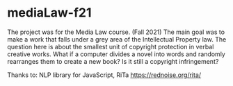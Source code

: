 # mediaLaw-f21

The project was for the Media Law course. (Fall 2021) The main goal was to make a work that falls under a grey area of the Intellectual Property law. The question here is about the smallest unit of copyright protection in verbal creative works. What if a computer divides a novel into words and randomly rearranges them to create a new book? Is it still a copyright infringement?

Thanks to: NLP library for JavaScript, RiTa https://rednoise.org/rita/
